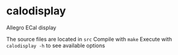 # calodisplay
Allegro ECal display

The source files are located in `src`
Compile with `make`
Execute with `calodisplay -h` to see available options
